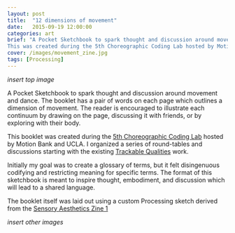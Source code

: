 ```yaml
---
layout: post
title:  "12 dimensions of movement"
date:   2015-09-19 12:00:00
categories: art
brief: "A Pocket Sketchbook to spark thought and discussion around movement and dance.<br />
This was created during the 5th Choreographic Coding Lab hosted by Motion Bank and UCLA."
cover: /images/movement_zine.jpg
tags: [Processing]
---
```

_insert top image_

A Pocket Sketchbook to spark thought and discussion around movement and dance. The booklet has a pair of words on each page which outlines a dimension of movement. The reader is encouraged to illustrate each continuum by drawing on the page, discussing it with friends, or by exploring with their body.

This booklet was created during the [5th Choreographic Coding Lab]() hosted by Motion Bank and UCLA. I organized a series of round-tables and discussions starting with the existing [Trackable Qualities]() work. 

Initially my goal was to create a glossary of terms, but it felt disingenuous codifying and restricting meaning for specific terms. The format of this sketchbook is meant to inspire thought, embodiment, and discussion which will lead to a shared language.

The booklet itself was laid out using a custom Processing sketch derived from the [Sensory Aesthetics Zine 1](/art/2015/08/01/sensory-aesthetics-zine/)

_insert other images_
